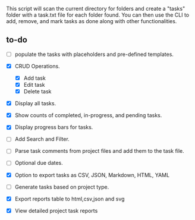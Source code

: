 This script will scan the current directory for folders and create a "tasks" folder with a task.txt file for each folder found. You can then use the CLI to add, remove, and mark tasks as done along with other functionalities.



## to-do

- [ ] populate the tasks with placeholders and pre-defined templates.
- [x] CRUD Operations.
    - [x] Add task
    - [x] Edit task
    - [x] Delete task
- [x] Display all tasks.
- [x] Show counts of completed, in-progress, and pending tasks.
- [x] Display progress bars for tasks.
- [ ] Add Search and Filter.
- [ ] Parse task comments from project files and add them to the task file.
- [ ] Optional due dates.
- [x] Option to export tasks as CSV, JSON, Markdown, HTML, YAML
- [ ] Generate tasks based on project type.
- [x] Export reports table to html,csv,json and svg
- [x] View detailed project task reports

